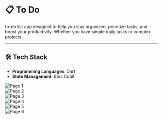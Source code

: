 # 📋 To Do

to-do list app designed to help you stay organized, prioritize tasks, and boost your productivity. Whether you have simple daily tasks or complex projects.

---

## 🛠️ Tech Stack

- **Programming Languages**: Dart
- **State Management**: Bloc Cubit

![Page 1](./assets/preview/a.jpg)  
![Page 2](./assets/preview/b.jpg)  
![Page 3](./assets/preview/c.jpg)  
![Page 4](./assets/preview/d.jpg)  
![Page 5](./assets/preview/e.jpg)  
![Page 6](./assets/preview/f.jpg)
